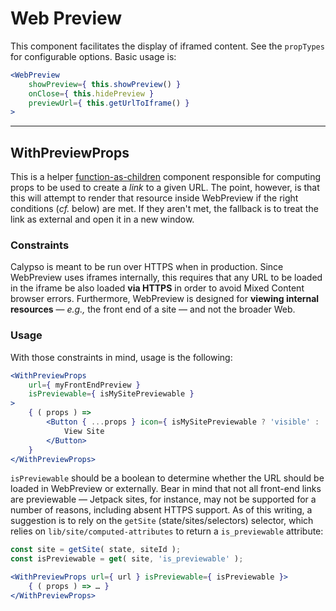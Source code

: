 Web Preview
=============

This component facilitates the display of iframed content. See the `propTypes` for configurable options. Basic usage is:

```jsx
<WebPreview 
	showPreview={ this.showPreview() }
	onClose={ this.hidePreview }
	previewUrl={ this.getUrlToIframe() }
>
```

* * *

WithPreviewProps
----------------

This is a helper [function-as-children] component responsible for computing props to be used to create a _link_ to a given URL. The point, however, is that this will attempt to render that resource inside WebPreview if the right conditions (_cf._ below) are met. If they aren't met, the fallback is to treat the link as external and open it in a new window.

### Constraints

Calypso is meant to be run over HTTPS when in production. Since WebPreview uses iframes internally, this requires that any URL to be loaded in the iframe be also loaded **via HTTPS** in order to avoid Mixed Content browser errors. Furthermore, WebPreview is designed for **viewing internal resources** — _e.g.,_ the front end of a site — and not the broader Web.

### Usage

With those constraints in mind, usage is the following:

```jsx
<WithPreviewProps
	url={ myFrontEndPreview }
	isPreviewable={ isMySitePreviewable }
>
	{ ( props ) =>
		<Button { ...props } icon={ isMySitePreviewable ? 'visible' : 'external' }>
			View Site
		</Button>
	}
</WithPreviewProps>
```

`isPreviewable` should be a boolean to determine whether the URL should be loaded in WebPreview or externally. Bear in mind that not all front-end links are previewable — Jetpack sites, for instance, may not be supported for a number of reasons, including absent HTTPS support. As of this writing, a suggestion is to rely on the `getSite` (state/sites/selectors) selector, which relies on `lib/site/computed-attributes` to return a `is_previewable` attribute:

```jsx
const site = getSite( state, siteId );
const isPreviewable = get( site, 'is_previewable' );

<WithPreviewProps url={ url } isPreviewable={ isPreviewable }>
	{ ( props ) => … }
</WithPreviewProps>
```

[function-as-children]: https://medium.com/merrickchristensen/function-as-child-components-5f3920a9ace9

